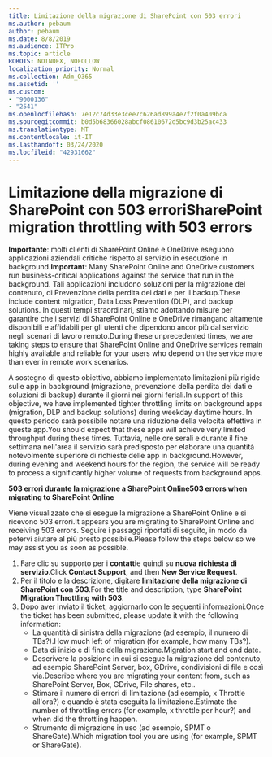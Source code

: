 ```yaml
---
title: Limitazione della migrazione di SharePoint con 503 errori
ms.author: pebaum
author: pebaum
ms.date: 8/8/2019
ms.audience: ITPro
ms.topic: article
ROBOTS: NOINDEX, NOFOLLOW
localization_priority: Normal
ms.collection: Adm_O365
ms.assetid: ''
ms.custom:
- "9000136"
- "2541"
ms.openlocfilehash: 7e12c74d33e3cee7c626ad899a4e7f2f0a409bca
ms.sourcegitcommit: b0d5b68366028abcf08610672d5bc9d3b25ac433
ms.translationtype: MT
ms.contentlocale: it-IT
ms.lasthandoff: 03/24/2020
ms.locfileid: "42931662"
---
```

# <a name="sharepoint-migration-throttling-with-503-errors"></a><span data-ttu-id="b7ea8-102">Limitazione della migrazione di SharePoint con 503 errori</span><span class="sxs-lookup"><span data-stu-id="b7ea8-102">SharePoint migration throttling with 503 errors</span></span>

<span data-ttu-id="b7ea8-103">**Importante**: molti clienti di SharePoint Online e OneDrive eseguono applicazioni aziendali critiche rispetto al servizio in esecuzione in background.</span><span class="sxs-lookup"><span data-stu-id="b7ea8-103">**Important**: Many SharePoint Online and OneDrive customers run business-critical applications against the service that run in the background.</span></span> <span data-ttu-id="b7ea8-104">Tali applicazioni includono soluzioni per la migrazione del contenuto, di Prevenzione della perdita dei dati e per il backup.</span><span class="sxs-lookup"><span data-stu-id="b7ea8-104">These include content migration, Data Loss Prevention (DLP), and backup solutions.</span></span> <span data-ttu-id="b7ea8-105">In questi tempi straordinari, stiamo adottando misure per garantire che i servizi di SharePoint Online e OneDrive rimangano altamente disponibili e affidabili per gli utenti che dipendono ancor più dal servizio negli scenari di lavoro remoto.</span><span class="sxs-lookup"><span data-stu-id="b7ea8-105">During these unprecedented times, we are taking steps to ensure that SharePoint Online and OneDrive services remain highly available and reliable for your users who depend on the service more than ever in remote work scenarios.</span></span>

<span data-ttu-id="b7ea8-106">A sostegno di questo obiettivo, abbiamo implementato limitazioni più rigide sulle app in background (migrazione, prevenzione della perdita dei dati e soluzioni di backup) durante il giorni nei giorni feriali.</span><span class="sxs-lookup"><span data-stu-id="b7ea8-106">In support of this objective, we have implemented tighter throttling limits on background apps (migration, DLP and backup solutions) during weekday daytime hours.</span></span> <span data-ttu-id="b7ea8-107">In questo periodo sarà possibile notare una riduzione della velocità effettiva in queste app.</span><span class="sxs-lookup"><span data-stu-id="b7ea8-107">You should expect that these apps will achieve very limited throughput during these times.</span></span> <span data-ttu-id="b7ea8-108">Tuttavia, nelle ore serali e durante il fine settimana nell'area il servizio sarà predisposto per elaborare una quantità notevolmente superiore di richieste delle app in background.</span><span class="sxs-lookup"><span data-stu-id="b7ea8-108">However, during evening and weekend hours for the region, the service will be ready to process a significantly higher volume of requests from background apps.</span></span>

<span data-ttu-id="b7ea8-109">**503 errori durante la migrazione a SharePoint Online**</span><span class="sxs-lookup"><span data-stu-id="b7ea8-109">**503 errors when migrating to SharePoint Online**</span></span>

<span data-ttu-id="b7ea8-110">Viene visualizzato che si esegue la migrazione a SharePoint Online e si ricevono 503 errori.</span><span class="sxs-lookup"><span data-stu-id="b7ea8-110">It appears you are migrating to SharePoint Online and receiving 503 errors.</span></span> <span data-ttu-id="b7ea8-111">Seguire i passaggi riportati di seguito, in modo da potervi aiutare al più presto possibile.</span><span class="sxs-lookup"><span data-stu-id="b7ea8-111">Please follow the steps below so we may assist you as soon as possible.</span></span> 

1. <span data-ttu-id="b7ea8-112">Fare clic su supporto per i **contatti**e quindi su **nuova richiesta di servizio**.</span><span class="sxs-lookup"><span data-stu-id="b7ea8-112">Click **Contact Support**, and then **New Service Request**.</span></span>
2. <span data-ttu-id="b7ea8-113">Per il titolo e la descrizione, digitare **limitazione della migrazione di SharePoint con 503**.</span><span class="sxs-lookup"><span data-stu-id="b7ea8-113">For the title and description, type **SharePoint Migration Throttling with 503**.</span></span>
3. <span data-ttu-id="b7ea8-114">Dopo aver inviato il ticket, aggiornarlo con le seguenti informazioni:</span><span class="sxs-lookup"><span data-stu-id="b7ea8-114">Once the ticket has been submitted, please update it with the following information:</span></span>
    - <span data-ttu-id="b7ea8-115">La quantità di sinistra della migrazione (ad esempio, il numero di TBs?).</span><span class="sxs-lookup"><span data-stu-id="b7ea8-115">How much left of migration (for example, how many TBs?).</span></span>
    - <span data-ttu-id="b7ea8-116">Data di inizio e di fine della migrazione.</span><span class="sxs-lookup"><span data-stu-id="b7ea8-116">Migration start and end date.</span></span>
    - <span data-ttu-id="b7ea8-117">Descrivere la posizione in cui si esegue la migrazione del contenuto, ad esempio SharePoint Server, box, GDrive, condivisioni di file e così via.</span><span class="sxs-lookup"><span data-stu-id="b7ea8-117">Describe where you are migrating your content from, such as SharePoint Server, Box, GDrive, File shares, etc..</span></span>
    - <span data-ttu-id="b7ea8-118">Stimare il numero di errori di limitazione (ad esempio, x Throttle all'ora?) e quando è stata eseguita la limitazione.</span><span class="sxs-lookup"><span data-stu-id="b7ea8-118">Estimate the number of throttling errors (for example, x throttle per hour?) and when did the throttling happen.</span></span>
    - <span data-ttu-id="b7ea8-119">Strumento di migrazione in uso (ad esempio, SPMT o ShareGate).</span><span class="sxs-lookup"><span data-stu-id="b7ea8-119">Which migration tool you are using (for example, SPMT or ShareGate).</span></span>



